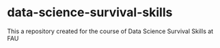 # data-science-survival-skills
This a repository created for the course of Data Science Survival Skills at FAU
